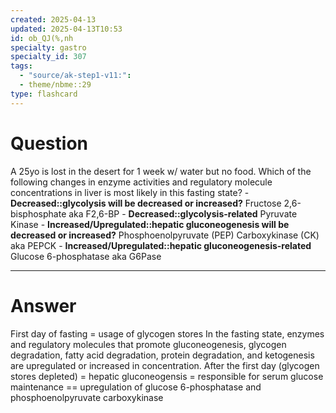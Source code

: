 ```yaml
---
created: 2025-04-13
updated: 2025-04-13T10:53
id: ob_QJ(%,nh
specialty: gastro
specialty_id: 307
tags:
  - "source/ak-step1-v11:": 
  - theme/nbme::29
type: flashcard
---
```


# Question
A 25yo is lost in the desert for 1 week w/ water but no food. Which of the following changes in enzyme activities and regulatory molecule concentrations in liver is most likely in this fasting state?  - **Decreased::glycolysis will be decreased or increased?** Fructose 2,6-bisphosphate aka F2,6-BP - **Decreased::glycolysis-related** Pyruvate Kinase - **Increased/Upregulated::hepatic gluconeogenesis will be decreased or increased?** Phosphoenolpyruvate (PEP) Carboxykinase (CK) aka PEPCK - **Increased/Upregulated::hepatic gluconeogenesis-related** Glucose 6-phosphatase aka G6Pase

---

# Answer
First day of fasting = usage of glycogen stores  In the fasting state, enzymes and regulatory molecules that promote gluconeogenesis, glycogen degradation, fatty acid degradation, protein degradation, and ketogenesis are upregulated or increased in concentration.  After the first day (glycogen stores depleted) = hepatic gluconeogensis = responsible for serum glucose maintenance == upregulation of glucose 6-phosphatase and phosphoenolpyruvate carboxykinase
